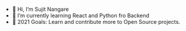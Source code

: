 - 👋 Hi, I’m Sujit Nangare
- 🌱 I’m currently learning React and Python fro Backend 
- 🥅 2021 Goals: Learn and contribute more to Open Source projects.


<!---
sujit6060/sujit6060 is a ✨ special ✨ repository because its `README.md` (this file) appears on your GitHub profile.
You can click the Preview link to take a look at your changes.
--->
